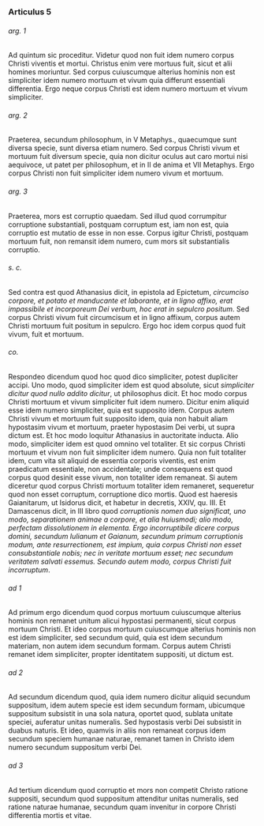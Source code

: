 ### Articulus 5

###### arg. 1
Ad quintum sic proceditur. Videtur quod non fuit idem numero corpus Christi viventis et mortui. Christus enim vere mortuus fuit, sicut et alii homines moriuntur. Sed corpus cuiuscumque alterius hominis non est simpliciter idem numero mortuum et vivum quia differunt essentiali differentia. Ergo neque corpus Christi est idem numero mortuum et vivum simpliciter.

###### arg. 2
Praeterea, secundum philosophum, in V Metaphys., quaecumque sunt diversa specie, sunt diversa etiam numero. Sed corpus Christi vivum et mortuum fuit diversum specie, quia non dicitur oculus aut caro mortui nisi aequivoce, ut patet per philosophum, et in II de anima et VII Metaphys. Ergo corpus Christi non fuit simpliciter idem numero vivum et mortuum.

###### arg. 3
Praeterea, mors est corruptio quaedam. Sed illud quod corrumpitur corruptione substantiali, postquam corruptum est, iam non est, quia corruptio est mutatio de esse in non esse. Corpus igitur Christi, postquam mortuum fuit, non remansit idem numero, cum mors sit substantialis corruptio.

###### s. c.
Sed contra est quod Athanasius dicit, in epistola ad Epictetum, *circumciso corpore, et potato et manducante et laborante, et in ligno affixo, erat impassibile et incorporeum Dei verbum, hoc erat in sepulcro positum*. Sed corpus Christi vivum fuit circumcisum et in ligno affixum, corpus autem Christi mortuum fuit positum in sepulcro. Ergo hoc idem corpus quod fuit vivum, fuit et mortuum.

###### co.
Respondeo dicendum quod hoc quod dico simpliciter, potest dupliciter accipi. Uno modo, quod simpliciter idem est quod absolute, sicut *simpliciter dicitur quod nullo addito dicitur*, ut philosophus dicit. Et hoc modo corpus Christi mortuum et vivum simpliciter fuit idem numero. Dicitur enim aliquid esse idem numero simpliciter, quia est supposito idem. Corpus autem Christi vivum et mortuum fuit supposito idem, quia non habuit aliam hypostasim vivum et mortuum, praeter hypostasim Dei verbi, ut supra dictum est. Et hoc modo loquitur Athanasius in auctoritate inducta. Alio modo, simpliciter idem est quod omnino vel totaliter. Et sic corpus Christi mortuum et vivum non fuit simpliciter idem numero. Quia non fuit totaliter idem, cum vita sit aliquid de essentia corporis viventis, est enim praedicatum essentiale, non accidentale; unde consequens est quod corpus quod desinit esse vivum, non totaliter idem remaneat. Si autem diceretur quod corpus Christi mortuum totaliter idem remaneret, sequeretur quod non esset corruptum, corruptione dico mortis. Quod est haeresis Gaianitarum, ut Isidorus dicit, et habetur in decretis, XXIV, qu. III. Et Damascenus dicit, in III libro quod *corruptionis nomen duo significat, uno modo, separationem animae a corpore, et alia huiusmodi; alio modo, perfectam dissolutionem in elementa. Ergo incorruptibile dicere corpus domini, secundum Iulianum et Gaianum, secundum primum corruptionis modum, ante resurrectionem, est impium, quia corpus Christi non esset consubstantiale nobis; nec in veritate mortuum esset; nec secundum veritatem salvati essemus. Secundo autem modo, corpus Christi fuit incorruptum*.

###### ad 1
Ad primum ergo dicendum quod corpus mortuum cuiuscumque alterius hominis non remanet unitum alicui hypostasi permanenti, sicut corpus mortuum Christi. Et ideo corpus mortuum cuiuscumque alterius hominis non est idem simpliciter, sed secundum quid, quia est idem secundum materiam, non autem idem secundum formam. Corpus autem Christi remanet idem simpliciter, propter identitatem suppositi, ut dictum est.

###### ad 2
Ad secundum dicendum quod, quia idem numero dicitur aliquid secundum suppositum, idem autem specie est idem secundum formam, ubicumque suppositum subsistit in una sola natura, oportet quod, sublata unitate speciei, auferatur unitas numeralis. Sed hypostasis verbi Dei subsistit in duabus naturis. Et ideo, quamvis in aliis non remaneat corpus idem secundum speciem humanae naturae, remanet tamen in Christo idem numero secundum suppositum verbi Dei.

###### ad 3
Ad tertium dicendum quod corruptio et mors non competit Christo ratione suppositi, secundum quod suppositum attenditur unitas numeralis, sed ratione naturae humanae, secundum quam invenitur in corpore Christi differentia mortis et vitae.

